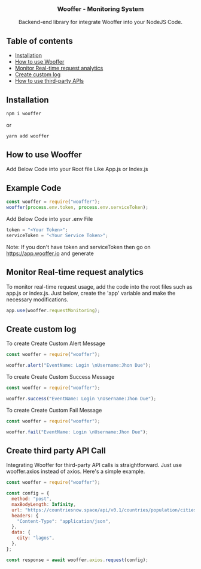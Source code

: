 <h3 align="center">Wooffer - Monitoring System</h3>

<p align="center">
  Backend-end library for integrate Wooffer into your NodeJS Code.
</p>

## Table of contents

- [Installation](#installation)
- [How to use Wooffer](#how-to-use-wooffer) 
- [Monitor Real-time request analytics](#monitor-real-time-request-analytics)
- [Create custom log](#create-custom-log)
- [How to use third-party APIs](#create-third-party-api-call)

## Installation

```bash
npm i wooffer
```

or

```bash
yarn add wooffer
```

## How to use Wooffer

Add Below Code into your Root file Like App.js or Index.js

## Example Code

```javascript
const wooffer = require("wooffer");
wooffer(process.env.token, process.env.serviceToken);
```

Add Below Code into your .env File

```javascript
token = "<Your Token>";
serviceToken = "<Your Service Token>";
```

<p>
  Note: If you don't have token and serviceToken then go on <a href="https://app.wooffer.io"> https://app.wooffer.io</a> and generate  
</p>

## Monitor Real-time request analytics

To monitor real-time request usage, add the code into the root files such as app.js or index.js. Just below, create the 'app' variable and make the necessary modifications.

```javascript
app.use(wooffer.requestMonitoring);
```


## Create custom log

To create Create Custom Alert Message

```javascript
const wooffer = require("wooffer");

wooffer.alert("EventName: Login \nUsername:Jhon Due");
```

To create Create Custom Success Message

```javascript
const wooffer = require("wooffer");

wooffer.success("EventName: Login \nUsername:Jhon Due");
```

To create Create Custom Fail Message

```javascript
const wooffer = require("wooffer");

wooffer.fail("EventName: Login \nUsername:Jhon Due");
```


## Create third party API Call

Integrating Wooffer for third-party API calls is straightforward. Just use wooffer.axios instead of axios. Here's a simple example.

```javascript
const wooffer = require("wooffer");

const config = {
  method: "post",
  maxBodyLength: Infinity,
  url: "https://countriesnow.space/api/v0.1/countries/population/cities",
  headers: {
    "Content-Type": "application/json",
  },
  data: {
    city: "lagos",
  },
};

const response = await wooffer.axios.request(config);
```


